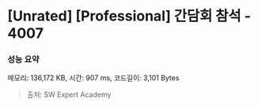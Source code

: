 # [Unrated] [Professional] 간담회 참석 - 4007

### 성능 요약

메모리: 136,172 KB, 시간: 907 ms, 코드길이: 3,101 Bytes



> 출처: SW Expert Academy
